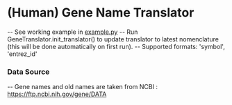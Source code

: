 
# (Human) Gene Name Translator

-- See working example in [example.py](https://github.com/pirakd/gene_name_translator/blob/main/example.py)
-- Run GeneTranslator.init_translator() to update translator to latest nomenclature (this will be done automatically on first run).
-- Supported formats: 'symbol', 'entrez_id'


### Data Source 

-- Gene names and old names are taken from NCBI : https://ftp.ncbi.nih.gov/gene/DATA

